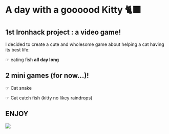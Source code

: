 # A day with a goooood Kitty 🐈‍⬛

## 1st Ironhack project : a video game!

I decided to create a cute and wholesome game about helping a cat having its best life: 

☞ eating fish **all day long**



## 2 mini games (for now...)!

☞ Cat snake

☞ Cat catch fish (kitty no likey raindrops)

## ENJOY

![](https://media4.giphy.com/media/4XnL30fhVarrG/giphy.gif?cid=ecf05e47xlvmln4k34f9l0d8iu5lkw8ftdvd6cy0yrs0w5wb&rid=giphy.gif)

